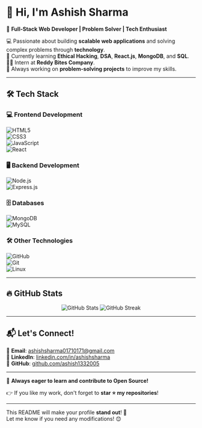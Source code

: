 

# 👋 Hi, I'm **Ashish Sharma**  

🚀 **Full-Stack Web Developer | Problem Solver | Tech Enthusiast**  

💻 Passionate about building **scalable web applications** and solving complex problems through **technology**.  
🌱 Currently learning **Ethical Hacking**, **DSA**, **React.js**, **MongoDB**, and **SQL**.  
👨‍💻 Intern at **Reddy Bites Company**.  
🎯 Always working on **problem-solving projects** to improve my skills.  

---

## 🛠 **Tech Stack**  

### 💻 **Frontend Development**  
![HTML5](https://img.shields.io/badge/HTML5-%23E34F26.svg?style=flat&logo=html5&logoColor=white)  
![CSS3](https://img.shields.io/badge/CSS3-%231572B6.svg?style=flat&logo=css3&logoColor=white)  
![JavaScript](https://img.shields.io/badge/JavaScript-%23F7DF1E.svg?style=flat&logo=javascript&logoColor=black)  
![React](https://img.shields.io/badge/React-%2361DAFB.svg?style=flat&logo=react&logoColor=black)  

### 🖥️ **Backend Development**  
![Node.js](https://img.shields.io/badge/Node.js-%2343853D.svg?style=flat&logo=node.js&logoColor=white)  
![Express.js](https://img.shields.io/badge/Express.js-%23000000.svg?style=flat&logo=express&logoColor=white)  

### 🗄️ **Databases**  
![MongoDB](https://img.shields.io/badge/MongoDB-%2347A248.svg?style=flat&logo=mongodb&logoColor=white)  
![MySQL](https://img.shields.io/badge/MySQL-%2300758F.svg?style=flat&logo=mysql&logoColor=white)  

### 🛠 **Other Technologies**  
![GitHub](https://img.shields.io/badge/GitHub-%23181717.svg?style=flat&logo=github&logoColor=white)  
![Git](https://img.shields.io/badge/Git-%23F05032.svg?style=flat&logo=git&logoColor=white)  
![Linux](https://img.shields.io/badge/Linux-%23FCC624.svg?style=flat&logo=linux&logoColor=black)  

---

## 🔥 **GitHub Stats**  

<p align="center">
  <img src="https://github-readme-stats.vercel.app/api?username=ashish1332005&show_icons=true&theme=radical" alt="GitHub Stats">
  <img src="https://github-readme-streak-stats.herokuapp.com/?user=ashish1332005&theme=radical" alt="GitHub Streak">
</p>

---

## 📬 **Let's Connect!**  
📧 **Email**: [ashishsharma01710171@gmail.com](mailto:ashishsharma01710171@gmail.com)  
🔗 **LinkedIn**: [linkedin.com/in/ashishsharma](https://www.linkedin.com/in/ashishsharma)  
🐙 **GitHub**: [github.com/ashish1332005](https://github.com/ashish1332005)  

---

🚀 **Always eager to learn and contribute to Open Source!**  

👉 If you like my work, don't forget to **star ⭐ my repositories**!  

---

This README will make your profile **stand out**! 🎉  
Let me know if you need any modifications! 😊
